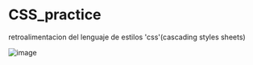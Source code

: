# CSS_practice
retroalimentacion del lenguaje de estilos 'css'(cascading styles sheets)

![image](https://github.com/user-attachments/assets/e7c03e7c-5605-4fd3-a09e-c2e9201e796b)
